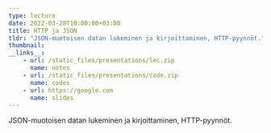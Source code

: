 ```yaml
---
type: lecture
date: 2022-03-28T10:00:00+03:00
title: HTTP ja JSON
tldr: "JSON-muotoisen datan lukeminen ja kirjoittaminen, HTTP-pyynnöt."
thumbnail: 
__links__: 
    - url: /static_files/presentations/lec.zip
      name: notes
    - url: /static_files/presentations/code.zip
      name: codes
    - url: https://google.com
      name: slides
---
```


JSON-muotoisen datan lukeminen ja kirjoittaminen, HTTP-pyynnöt.
